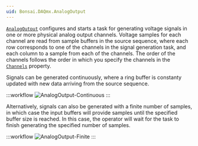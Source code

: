 ```yaml
---
uid: Bonsai.DAQmx.AnalogOutput
---
```


[`AnalogOutput`](xref:Bonsai.DAQmx.AnalogOutput) configures and starts a task for generating voltage signals in one or more physical analog output channels. Voltage samples for each channel are read from sample buffers in the source sequence, where each row corresponds to one of the channels in the signal generation task, and each column to a sample from each of the channels. The order of the channels follows the order in which you specify the channels in the [`Channels`](xref:Bonsai.DAQmx.AnalogOutput.Channels) property.

Signals can be generated continuously, where a ring buffer is constanty updated with new data arriving from the source sequence.

:::workflow
![AnalogOutput-Continuous](../workflows/AnalogOutput-Continuous.bonsai)
:::

Alternatively, signals can also be generated with a finite number of samples, in which case the input buffers will provide samples until the specified buffer size is reached. In this case, the operator will wait for the task to finish generating the specified number of samples.

:::workflow
![AnalogOutput-Finite](../workflows/AnalogOutput-Finite.bonsai)
:::
